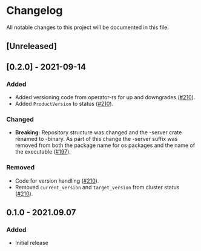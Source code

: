 # Changelog

All notable changes to this project will be documented in this file.

## [Unreleased]

## [0.2.0] - 2021-09-14

### Added
- Added versioning code from operator-rs for up and downgrades ([#210]).
- Added `ProductVersion` to status ([#210]).

### Changed
- **Breaking:** Repository structure was changed and the -server crate renamed to -binary. As part of this change the -server suffix was removed from both the package name for os packages and the name of the executable ([#197]).

### Removed
- Code for version handling ([#210]).
- Removed `current_version` and `target_version` from cluster status ([#210]). 

[#197]: https://github.com/stackabletech/zookeeper-operator/pull/197
[#210]: https://github.com/stackabletech/zookeeper-operator/pull/210

## 0.1.0 - 2021.09.07

### Added
- Initial release
